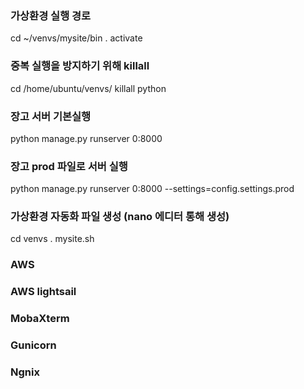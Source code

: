 ### 가상환경 실행 경로
cd ~/venvs/mysite/bin
. activate

### 중복 실행을 방지하기 위해 killall
cd /home/ubuntu/venvs/ killall python

### 장고 서버 기본실행
python manage.py runserver 0:8000

### 장고 prod 파일로 서버 실행
python manage.py runserver 0:8000 --settings=config.settings.prod

### 가상환경 자동화 파일 생성 (nano 에디터 통해 생성)
cd venvs
. mysite.sh

### AWS
### AWS lightsail
### MobaXterm
### Gunicorn
### Ngnix
